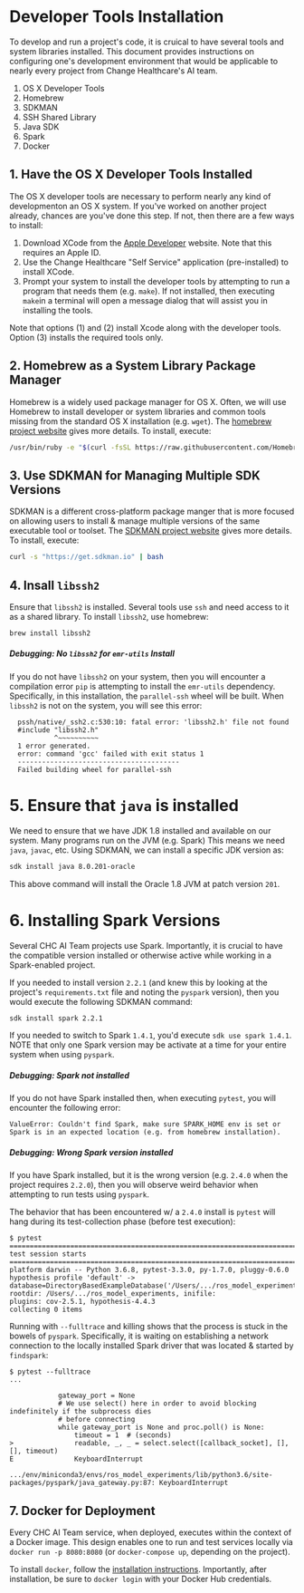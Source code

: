 # Developer Tools Installation

To develop and run a project's code, it is cruical to have several tools and 
system libraries installed. This document provides instructions on configuring
one's development environment that would be applicable to nearly every project from Change Healthcare's AI team.

1. OS X Developer Tools
2. Homebrew
3. SDKMAN
4. SSH Shared Library
5. Java SDK
6. Spark
7. Docker



## 1. Have the OS X Developer Tools Installed
The OS X developer tools are necessary to perform nearly any kind of
developmenton an OS X system. If you've worked on another project already,
chances are you've done this step. If not, then there are a few ways to
install:

1. Download XCode from the [Apple Developer](https://developer.apple.com/xcode/) website. Note that this requires an Apple ID.
2. Use the Change Healthcare "Self Service" application (pre-installed) to install XCode.
3. Prompt your system to install the developer tools by attempting to run a program that needs them (e.g. `make`). If not installed, then executing `make`in a terminal will open a message dialog that will assist you in installing the tools.

Note that options (1) and (2) install Xcode along with the developer tools.
Option (3) installs the required tools only. 



## 2. Homebrew as a System Library Package Manager
Homebrew is a widely used package manager for OS X. Often, we will use
Homebrew to install developer or system libraries and common tools missing
from the standard OS X installation (e.g. `wget`). The
[homebrew project website](https://brew.sh/) gives more details. To install,
execute:
```bash
/usr/bin/ruby -e "$(curl -fsSL https://raw.githubusercontent.com/Homebrew/install/master/install)"
```



## 3. Use SDKMAN for Managing Multiple SDK Versions
SDKMAN is a different cross-platform package manger that is more focused on
allowing users to install & manage multiple versions of the same executable
tool or toolset. The [SDKMAN project website](https://sdkman.io/) gives more
details. To install, execute:
```bash
curl -s "https://get.sdkman.io" | bash
```



## 4. Insall `libssh2`
Ensure that `libssh2` is installed. Several tools use `ssh` and need access to
it as a shared library. To install `libssh2`, use homebrew:
```bash
brew install libssh2
```

##### Debugging: No `libssh2` for `emr-utils` Install
If you do not have `libssh2` on your system, then you will encounter a
compilation error `pip` is attempting to install the `emr-utils` dependency.
Specifically, in this installation, the `parallel-ssh` wheel will be built.
When `libssh2` is not on the system, you will see this error: 
```
  pssh/native/_ssh2.c:530:10: fatal error: 'libssh2.h' file not found
  #include "libssh2.h"
           ^~~~~~~~~~~
  1 error generated.
  error: command 'gcc' failed with exit status 1
  ----------------------------------------
  Failed building wheel for parallel-ssh
```



# 5. Ensure that `java` is installed
We need to ensure that we have JDK 1.8 installed and available on our system. Many programs run on the JVM (e.g. Spark) This means we need `java`, `javac`,
etc. Using SDKMAN, we can install a specific JDK version as:
```bash
sdk install java 8.0.201-oracle
```
This above command will install the Oracle 1.8 JVM at patch version `201`.



# 6. Installing Spark Versions
Several CHC AI Team projects use Spark. Importantly, it is crucial to have the
compatible version installed or otherwise active while working in a
Spark-enabled project.

If you needed to install version `2.2.1` (and knew this by looking at the
project's `requirements.txt` file and noting the `pyspark` version), then 
you would execute the following SDKMAN command:
```bash
sdk install spark 2.2.1
```

If you needed to switch to Spark `1.4.1`, you'd execute `sdk use spark 1.4.1`. 
NOTE that only one Spark version may be activate at a time for your entire 
system when using `pyspark`.

##### Debugging: Spark not installed
If you do not have Spark installed then, when executing `pytest`, you will 
encounter the following error: 
```
ValueError: Couldn't find Spark, make sure SPARK_HOME env is set or Spark is in an expected location (e.g. from homebrew installation).
```

##### Debugging: Wrong Spark version installed
If you have Spark installed, but it is the wrong version (e.g. `2.4.0` when the  project requires `2.2.0`), then you will observe weird behavior when
attempting to run tests using `pyspark`. 

The behavior that has been encountered w/ a `2.4.0` install is  `pytest`
will hang during its test-collection phase (before test execution):
```
$ pytest
=========================================================================================== test session starts ============================================================================================
platform darwin -- Python 3.6.8, pytest-3.3.0, py-1.7.0, pluggy-0.6.0
hypothesis profile 'default' -> database=DirectoryBasedExampleDatabase('/Users/.../ros_model_experiments/.hypothesis/examples')
rootdir: /Users/.../ros_model_experiments, inifile:
plugins: cov-2.5.1, hypothesis-4.4.3
collecting 0 items
```

Running with `--fulltrace` and killing shows that the process is stuck in the
bowels of `pyspark`. Specifically, it is waiting on establishing a network 
connection to the locally installed Spark driver that was located & started by
`findspark`:
```
$ pytest --fulltrace
...

            gateway_port = None
            # We use select() here in order to avoid blocking indefinitely if the subprocess dies
            # before connecting
            while gateway_port is None and proc.poll() is None:
                timeout = 1  # (seconds)
>               readable, _, _ = select.select([callback_socket], [], [], timeout)
E               KeyboardInterrupt

.../env/miniconda3/envs/ros_model_experiments/lib/python3.6/site-packages/pyspark/java_gateway.py:87: KeyboardInterrupt
```



## 7. Docker for Deployment
Every CHC AI Team service, when deployed, executes within the context of a
Docker image. This design enables one to run and test services locally via `docker run -p 8080:8080` (or `docker-compose up`, depending on the project).

To install `docker`, follow the [installation instructions](https://docs.docker.com/docker-for-mac/install/).
Importantly, after installation, be sure to `docker login` with your Docker 
Hub credentials.

